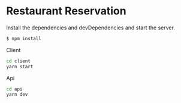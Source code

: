 # Restaurant Reservation

Install the dependencies and devDependencies and start the server.

```sh
$ npm install
```

Client
```sh
cd client
yarn start
```
Api
```sh
cd api
yarn dev
```
